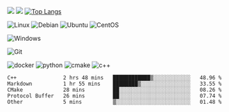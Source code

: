 ![](https://github-widgetbox.vercel.app/api/profile?username=gav1n-cheung&data=followers,repositories,stars,commits)
![](https://github-readme-stats.vercel.app/api?username=gav1n-cheung&theme=vue)
[![Top Langs](https://github-readme-stats.vercel.app/api/top-langs/?username=gav1n-cheung&layout=compact&theme=light)](https://github.com/gav1n-cheung/github-readme-stats)

![Linux](https://img.shields.io/badge/linux-FCC624?style=flat-square&logo=linux&logoColor=white)
![Debian](https://img.shields.io/badge/debian-A81D33?style=flat-square&logo=debian&logoColor=white)
![Ubuntu](https://img.shields.io/badge/Ubuntu-E95420?style=flat-square&logo=ubuntu&logoColor=white)
![CentOS](https://img.shields.io/badge/CentOS-262577?style=flat-square&logo=centos&logoColor=white)

![Windows](https://img.shields.io/badge/windows-blue?style=flat-square&logo=windows&logoColor=white)


![Git](https://img.shields.io/badge/-Git-F05032?style=flat-square&logo=git&logoColor=white)

![docker](https://img.shields.io/badge/docker-blue?style=flat-square&logo=docker&logoColor=white)
![python](https://img.shields.io/badge/python-blue?style=flat-square&logo=python&logoColor=white)
![cmake](https://img.shields.io/badge/cmake-blue?style=flat-square&logo=cmake&logoColor=white)
![c++](https://img.shields.io/badge/C++-blue?style=flat-square&logo=c++&logoColor=white)
<!--START_SECTION:waka-->

```text
C++               2 hrs 48 mins   ████████████▒░░░░░░░░░░░░   48.96 %
Markdown          1 hr 55 mins    ████████▒░░░░░░░░░░░░░░░░   33.55 %
CMake             28 mins         ██░░░░░░░░░░░░░░░░░░░░░░░   08.26 %
Protocol Buffer   26 mins         ██░░░░░░░░░░░░░░░░░░░░░░░   07.74 %
Other             5 mins          ▒░░░░░░░░░░░░░░░░░░░░░░░░   01.48 %
```

<!--END_SECTION:waka-->

<!--
**gav1n-cheung/gav1n-cheung** is a ✨ _special_ ✨ repository because its `README.md` (this file) appears on your GitHub profile.

Here are some ideas to get you started:


- 🔭 I’m currently working on ...
- 🌱 I’m currently learning ...
- 👯 I’m looking to collaborate on ...
- 🤔 I’m looking for help with ...
- 💬 Ask me about ...
- 📫 How to reach me: ...
- 😄 Pronouns: ...
- ⚡ Fun fact: ...
-->
